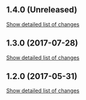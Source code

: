 ## 1.4.0 (Unreleased)
[Show detailed list of changes](incompatibilities-1-4.md)

## 1.3.0 (2017-07-28)
[Show detailed list of changes](incompatibilities-1-3.md)

## 1.2.0 (2017-05-31)
[Show detailed list of changes](incompatibilities-1-2.md)
